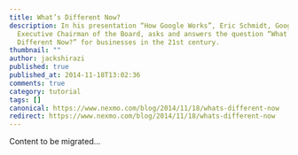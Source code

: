 ```yaml
---
title: What’s Different Now?
description: In his presentation “How Google Works”, Eric Schmidt, Google’s
  Executive Chairman of the Board, asks and answers the question “What’s
  Different Now?” for businesses in the 21st century.
thumbnail: ""
author: jackshirazi
published: true
published_at: 2014-11-18T13:02:36
comments: true
category: tutorial
tags: []
canonical: https://www.nexmo.com/blog/2014/11/18/whats-different-now
redirect: https://www.nexmo.com/blog/2014/11/18/whats-different-now
---
```

Content to be migrated...